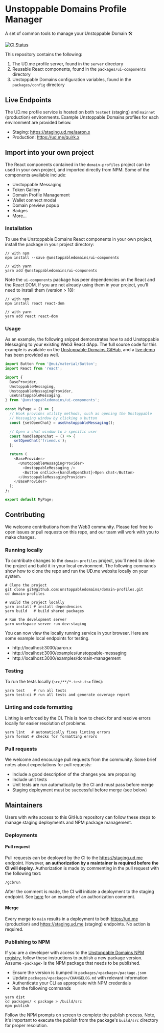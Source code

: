 # Unstoppable Domains Profile Manager

A set of common tools to manage your Unstoppable Domain 🛠️

[![CI Status](https://github.com/unstoppabledomains/domain-profiles/actions/workflows/push.yml/badge.svg)](https://github.com/unstoppabledomains/domain-profiles/actions/workflows/push.yml)

This repository contains the following:

1. The UD.me profile server, found in the `server` directory
1. Reusable React components, found in the `packages/ui-components` directory
1. Unstoppable Domains configuration variables, found in the `packages/config`
   directory

## Live Endpoints

The UD.me profile service is hosted on both `testnet` (staging) and `mainnet`
(production) environments. Example Unstoppable Domains profiles for each
environment are provided below.

- Staging: https://staging.ud.me/aaron.x
- Production: https://ud.me/quirk.x

## Import into your own project

The React components contained in the `domain-profiles` project can be used in
your own project, and imported directly from NPM. Some of the components
available include:

- Unstoppable Messaging
- Token Gallery
- Domain Profile Management
- Wallet connect modal
- Domain preview popup
- Badges
- More...

### Installation

To use the Unstoppable Domains React components in your own project, install the
package in your project directory:

```shell
// with npm
npm install --save @unstoppabledomains/ui-components

// with yarn
yarn add @unstoppabledomains/ui-components
```

Note the `ui-components` package has peer dependencies on the React and the
React DOM. If you are not already using them in your project, you'll need to
install them (version > 18):

```shell
// with npm
npm install react react-dom

// with yarn
yarn add react react-dom
```

### Usage

As an example, the following snippet demonstrates how to add Unstoppable
Messaging to your existing Web3 React dApp. The full source code for this
example is available on the
[Unstoppable Domains GitHub](examples/unstoppable-messaging/README.md), and a
[live demo](https://ud.me/examples/unstoppable-messaging) has been provided as
well.

```typescript
import Button from '@mui/material/Button';
import React from 'react';

import {
  BaseProvider,
  UnstoppableMessaging,
  UnstoppableMessagingProvider,
  useUnstoppableMessaging,
} from '@unstoppabledomains/ui-components';

const MyPage = () => {
  // Hook provides utility methods, such as opening the Unstoppable
  // Messaging window by clicking a button
  const {setOpenChat} = useUnstoppableMessaging();

  // Open a chat window to a specific user
  const handleOpenChat = () => {
    setOpenChat('friend.x');
  };

  return (
    <BaseProvider>
      <UnstoppableMessagingProvider>
        <UnstoppableMessaging />
        <Button onClick={handleOpenChat}>Open chat</Button>
      </UnstoppableMessagingProvider>
    </BaseProvider>
  );
};

export default MyPage;
```

## Contributing

We welcome contributions from the Web3 community. Please feel free to open
issues or pull requests on this repo, and our team will work with you to make
changes.

### Running locally

To contribute changes to the `domain-profiles` project, you'll need to clone the
project and build it in your local environment. The following commands show how
to clone the repo and run the UD.me website locally on your system.

```shell
# Clone the project
git clone git@github.com:unstoppabledomains/domain-profiles.git
cd domain-profiles

# Build the project locally
yarn install # install dependencies
yarn build   # build shared packages

# Run the development server
yarn workspace server run dev:staging
```

You can now view the locally running service in your browser. Here are some
example local endpoints for testing.

- http://localhost:3000/aaron.x
- http://localhost:3000/examples/unstoppable-messaging
- http://localhost:3000/examples/domain-management

### Testing

To run the tests locally (`src/**/*.test.tsx` files):

```shell
yarn test    # run all tests
yarn test:ci # run all tests and generate coverage report
```

### Linting and code formatting

Linting is enforced by the CI. This is how to check for and resolve errors
locally for easier resolution of problems.

```shell
yarn lint   # automatically fixes linting errors
yarn format # checks for formatting errors
```

### Pull requests

We welcome and encourage pull requests from the community. Some brief notes
about expectations for pull requests:

- Include a good description of the changes you are proposing
- Include unit tests
- Unit tests are run automatically by the CI and must pass before merge
- Staging deployment must be successful before merge (see below)

## Maintainers

Users with write access to this GitHub repository can follow these steps to
manage staging deployments and NPM package management.

### Deployments

#### Pull request

Pull requests can be deployed by the CI to the https://staging.ud.me endpoint.
However, **an authorization by a maintainer is required before the CI will
deploy**. Authorization is made by commenting in the pull request with the
following text:

```
/gcbrun
```

After the comment is made, the CI will initiate a deployment to the staging
endpoint. See
[here](https://github.com/unstoppabledomains/domain-profiles/pull/42#issuecomment-1814532213)
for an example of an authorization comment.

#### Merge

Every merge to `main` results in a deployment to both https://ud.me (production)
and https://staging.ud.me (staging) endpoints. No action is required.

### Publishing to NPM

If you are a developer with access to the
[Unstoppable Domains NPM registry](https://www.npmjs.com/search?q=%40unstoppabledomains),
follow these instructions to publish a new package version. Assume `<package>`
is the NPM package that needs to be published.

- Ensure the version is bumped in `packages/<package>/package.json`
- Update `packages/<package>/CHANGELOG.md` with relevant information
- Authenticate your CLI as appropriate with NPM credentials
- Run the following commands

```shell
yarn dist
cd packages/ < package > /build/src
npm publish
```

Follow the NPM prompts on screen to complete the publish process. Note, it's
important to execute the publish from the package's `build/src` directory for
proper resolution.
